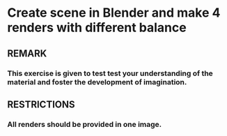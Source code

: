 # Create scene in Blender and make 4 renders with different balance
## REMARK 
### This exercise is given to test test your understanding of the material and foster the development of imagination.
## RESTRICTIONS 
### All renders should be provided in one image.

